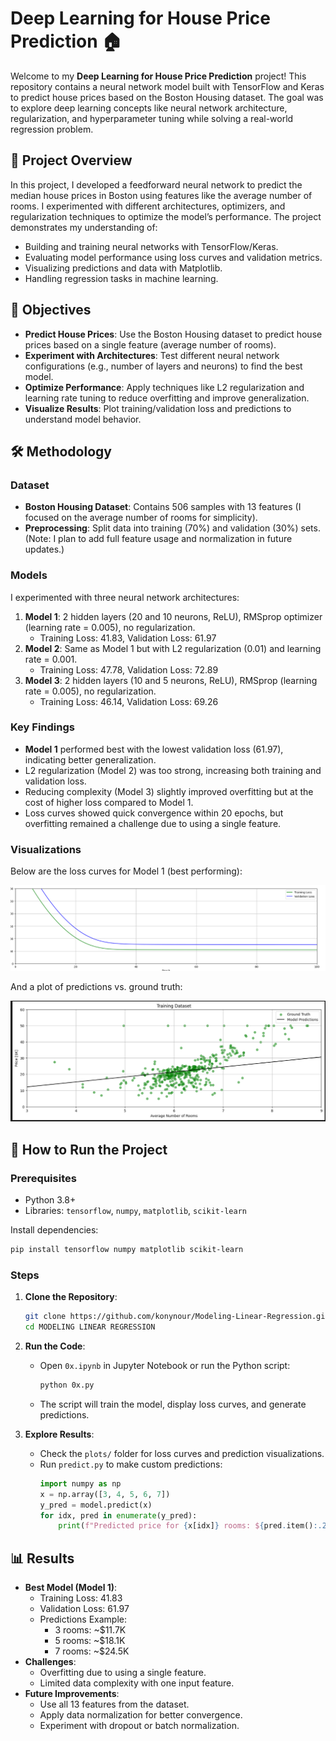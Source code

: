 # Deep Learning for House Price Prediction 🏠


Welcome to my **Deep Learning for House Price Prediction** project! This repository contains a neural network model built with TensorFlow and Keras to predict house prices based on the Boston Housing dataset. The goal was to explore deep learning concepts like neural network architecture, regularization, and hyperparameter tuning while solving a real-world regression problem.

## 📖 Project Overview

In this project, I developed a feedforward neural network to predict the median house prices in Boston using features like the average number of rooms. I experimented with different architectures, optimizers, and regularization techniques to optimize the model’s performance. The project demonstrates my understanding of:
- Building and training neural networks with TensorFlow/Keras.
- Evaluating model performance using loss curves and validation metrics.
- Visualizing predictions and data with Matplotlib.
- Handling regression tasks in machine learning.

## 🎯 Objectives

- **Predict House Prices**: Use the Boston Housing dataset to predict house prices based on a single feature (average number of rooms).
- **Experiment with Architectures**: Test different neural network configurations (e.g., number of layers and neurons) to find the best model.
- **Optimize Performance**: Apply techniques like L2 regularization and learning rate tuning to reduce overfitting and improve generalization.
- **Visualize Results**: Plot training/validation loss and predictions to understand model behavior.

## 🛠️ Methodology

### Dataset
- **Boston Housing Dataset**: Contains 506 samples with 13 features (I focused on the average number of rooms for simplicity).
- **Preprocessing**: Split data into training (70%) and validation (30%) sets. (Note: I plan to add full feature usage and normalization in future updates.)

### Models
I experimented with three neural network architectures:
1. **Model 1**: 2 hidden layers (20 and 10 neurons, ReLU), RMSprop optimizer (learning rate = 0.005), no regularization.
   - Training Loss: 41.83, Validation Loss: 61.97
2. **Model 2**: Same as Model 1 but with L2 regularization (0.01) and learning rate = 0.001.
   - Training Loss: 47.78, Validation Loss: 72.89
3. **Model 3**: 2 hidden layers (10 and 5 neurons, ReLU), RMSprop (learning rate = 0.005), no regularization.
   - Training Loss: 46.14, Validation Loss: 69.26

### Key Findings
- **Model 1** performed best with the lowest validation loss (61.97), indicating better generalization.
- L2 regularization (Model 2) was too strong, increasing both training and validation loss.
- Reducing complexity (Model 3) slightly improved overfitting but at the cost of higher loss compared to Model 1.
- Loss curves showed quick convergence within 20 epochs, but overfitting remained a challenge due to using a single feature.

### Visualizations
Below are the loss curves for Model 1 (best performing):

![Loss Curve](https://github.com/konynour/Modeling-Linear-Regression/blob/main/Screenshot_3.png)

And a plot of predictions vs. ground truth:

![Predictions Plot](https://github.com/konynour/Modeling-Linear-Regression/blob/main/Screenshot_2.png)

## 🚀 How to Run the Project

### Prerequisites
- Python 3.8+
- Libraries: `tensorflow`, `numpy`, `matplotlib`, `scikit-learn`

Install dependencies:
```bash
pip install tensorflow numpy matplotlib scikit-learn
```

### Steps
1. **Clone the Repository**:
   ```bash
   git clone https://github.com/konynour/Modeling-Linear-Regression.git
   cd MODELING LINEAR REGRESSION
   ```

2. **Run the Code**:
   - Open `0x.ipynb` in Jupyter Notebook or run the Python script:
     ```bash
     python 0x.py
     ```
   - The script will train the model, display loss curves, and generate predictions.

3. **Explore Results**:
   - Check the `plots/` folder for loss curves and prediction visualizations.
   - Run `predict.py` to make custom predictions:
     ```python
     import numpy as np
     x = np.array([3, 4, 5, 6, 7])
     y_pred = model.predict(x)
     for idx, pred in enumerate(y_pred):
         print(f"Predicted price for {x[idx]} rooms: ${pred.item():.2f}K")
     ```

## 📊 Results

- **Best Model (Model 1)**:
  - Training Loss: 41.83
  - Validation Loss: 61.97
  - Predictions Example:
    - 3 rooms: ~$11.7K
    - 5 rooms: ~$18.1K
    - 7 rooms: ~$24.5K
- **Challenges**:
  - Overfitting due to using a single feature.
  - Limited data complexity with one input feature.
- **Future Improvements**:
  - Use all 13 features from the dataset.
  - Apply data normalization for better convergence.
  - Experiment with dropout or batch normalization.

